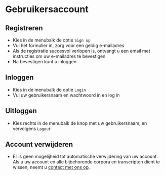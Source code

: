 # Gebruikersaccount

## Registreren
- Kies in de menubalk de optie `Sign up`
- Vul het formulier in, zorg voor een geldig e-mailadres
- Als de registratie succesvol verlopen is, ontvangt u een email met instructies om uw e-mailadres te bevestigen
- Na bevestigen kunt u inloggen

## Inloggen
- Kies in de menubalk de optie `Login`
- Vul uw gebruikersnaam en wachtwoord in en log in

## Uitloggen
- Kies rechts in de menubalk de knop met uw gebruikersnaam, en vervolgens `Logout`

## Account verwijderen
- Er is geen mogelijheid tot automatische verwijdering van uw account. Als u uw account en alle bijbehorende corpora en transcripten dient te wissen, neemt u [contact met ons op](mailto:dh.developers@uu.nl?subject=[SASTA]%20Account%20verwijderen).
